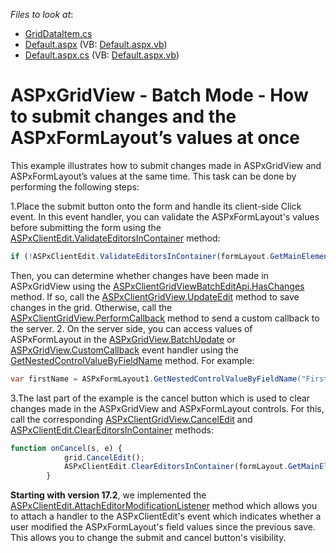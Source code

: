 <!-- default file list -->
*Files to look at*:

* [GridDataItem.cs](./CS/App_Code/Models/GridDataItem.cs)
* [Default.aspx](./CS/Default.aspx) (VB: [Default.aspx.vb](./VB/T510345_VB/Default.aspx.vb))
* [Default.aspx.cs](./CS/Default.aspx.cs) (VB: [Default.aspx.vb](./VB/T510345_VB/Default.aspx.vb))
<!-- default file list end -->
# ASPxGridView - Batch Mode - How to submit changes and the ASPxFormLayout’s values at once


This example illustrates how to submit changes made in ASPxGridView and ASPxFormLayout’s values at the same time. This task can be done by performing the following steps:

1.Place the submit button onto the form and handle its client-side Click event. In this event handler, you can validate the ASPxFormLayout's values before submitting the form using the [ASPxClientEdit.ValidateEditorsInContainer](https://documentation.devexpress.com/AspNet/DevExpress.Web.Scripts.ASPxClientEdit.ValidateEditorsInContainer.overloads) method:
```js
if (!ASPxClientEdit.ValidateEditorsInContainer(formLayout.GetMainElement())) return;
```
Then, you can determine whether changes have been made in ASPxGridView using the [ASPxClientGridViewBatchEditApi.HasChanges](https://documentation.devexpress.com/AspNet/DevExpress.Web.Scripts.ASPxClientGridViewBatchEditApi.HasChanges.overloads) method. If so, call the [ASPxClientGridView.UpdateEdit](https://documentation.devexpress.com/AspNet/DevExpress.Web.Scripts.ASPxClientGridView.UpdateEdit.method) method to save changes in the grid. Otherwise, call the [ASPxClientGridView.PerformCallback](https://documentation.devexpress.com/AspNet/DevExpress.Web.Scripts.ASPxClientGridView.PerformCallback.overloads) method to send a custom callback to the server.
2. On the server side, you can access values of ASPxFormLayout  in the [ASPxGridView.BatchUpdate](https://documentation.devexpress.com/AspNet/DevExpress.Web.ASPxGridBase.BatchUpdate.event) or [ASPxGridView.CustomCallback](https://documentation.devexpress.com/AspNet/DevExpress.Web.ASPxGridView.CustomCallback.event) event handler using the [GetNestedControlValueByFieldName](https://documentation.devexpress.com/AspNet/DevExpress.Web.ASPxFormLayout.GetNestedControlValueByFieldName.method) method. For example:
```csharp
var firstName = ASPxFormLayout1.GetNestedControlValueByFieldName("FirstName");
```
3.The last part of the example is the cancel button which is used to clear changes made in the ASPxGridView and ASPxFormLayout controls. For this, call the corresponding [ASPxClientGridView.CancelEdit](https://documentation.devexpress.com/AspNet/DevExpress.Web.Scripts.ASPxClientGridView.CancelEdit.method) and [ASPxClientEdit.ClearEditorsInContainer](https://documentation.devexpress.com/AspNet/DevExpress.Web.Scripts.ASPxClientEdit.ClearEditorsInContainer.overloads) methods:

```js
function onCancel(s, e) {
            grid.CancelEdit();
            ASPxClientEdit.ClearEditorsInContainer(formLayout.GetMainElement());
        }
```

**Starting with version 17.2**, we implemented the [ASPxClientEdit.AttachEditorModificationListener](https://documentation.devexpress.com/AspNet/DevExpress.Web.Scripts.ASPxClientEdit.AttachEditorModificationListener.method) method which allows you to attach a handler to the ASPxClientEdit's event which indicates whether a user modified the ASPxFormLayout's field values since the previous save. This allows you to change the submit and cancel button's visibility.
